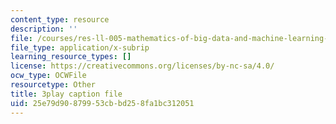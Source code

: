 ```yaml
---
content_type: resource
description: ''
file: /courses/res-ll-005-mathematics-of-big-data-and-machine-learning-january-iap-2020/25e79d90879953cbbd258fa1bc312051_2DDjHvH8d2k.srt
file_type: application/x-subrip
learning_resource_types: []
license: https://creativecommons.org/licenses/by-nc-sa/4.0/
ocw_type: OCWFile
resourcetype: Other
title: 3play caption file
uid: 25e79d90-8799-53cb-bd25-8fa1bc312051
---
```

